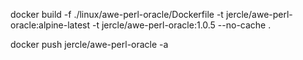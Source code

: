 docker build -f ./linux/awe-perl-oracle/Dockerfile -t jercle/awe-perl-oracle:alpine-latest -t jercle/awe-perl-oracle:1.0.5 --no-cache .


docker push jercle/awe-perl-oracle -a
